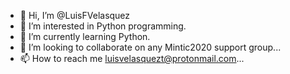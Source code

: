 - 👋 Hi, I’m @LuisFVelasquez
- 👀 I’m interested in Python programming.
- 🌱 I’m currently learning Python.
- 💞️ I’m looking to collaborate on any Mintic2020 support group...
- 📫 How to reach me luisvelasquezt@protonmail.com...

<!---
LuisFVelasquez/LuisFVelasquez is a ✨ special ✨ repository because its `README.md` (this file) appears on your GitHub profile.
You can click the Preview link to take a look at your changes.
--->
